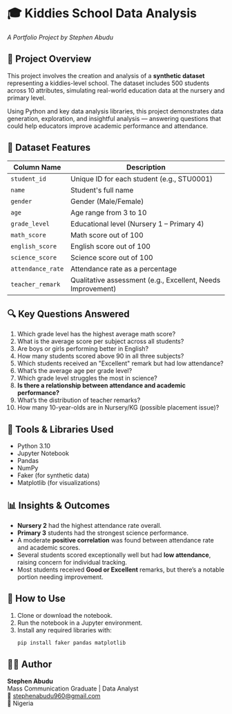 
# 🎓 Kiddies School Data Analysis  
*A Portfolio Project by Stephen Abudu*

## 📌 Project Overview
This project involves the creation and analysis of a **synthetic dataset** representing a kiddies-level school. The dataset includes 500 students across 10 attributes, simulating real-world education data at the nursery and primary level.

Using Python and key data analysis libraries, this project demonstrates data generation, exploration, and insightful analysis — answering questions that could help educators improve academic performance and attendance.

## 📂 Dataset Features

| Column Name       | Description |
|-------------------|-------------|
| `student_id`      | Unique ID for each student (e.g., STU0001) |
| `name`            | Student's full name |
| `gender`          | Gender (Male/Female) |
| `age`             | Age range from 3 to 10 |
| `grade_level`     | Educational level (Nursery 1 – Primary 4) |
| `math_score`      | Math score out of 100 |
| `english_score`   | English score out of 100 |
| `science_score`   | Science score out of 100 |
| `attendance_rate` | Attendance rate as a percentage |
| `teacher_remark`  | Qualitative assessment (e.g., Excellent, Needs Improvement) |

## 🔍 Key Questions Answered

1. Which grade level has the highest average math score?
2. What is the average score per subject across all students?
3. Are boys or girls performing better in English?
4. How many students scored above 90 in all three subjects?
5. Which students received an "Excellent" remark but had low attendance?
6. What’s the average age per grade level?
7. Which grade level struggles the most in science?
8. **Is there a relationship between attendance and academic performance?**
9. What’s the distribution of teacher remarks?
10. How many 10-year-olds are in Nursery/KG (possible placement issue)?

## 🧪 Tools & Libraries Used
- Python 3.10
- Jupyter Notebook
- Pandas
- NumPy
- Faker (for synthetic data)
- Matplotlib (for visualizations)

## 📊 Insights & Outcomes

- **Nursery 2** had the highest attendance rate overall.
- **Primary 3** students had the strongest science performance.
- A moderate **positive correlation** was found between attendance rate and academic scores.
- Several students scored exceptionally well but had **low attendance**, raising concern for individual tracking.
- Most students received **Good or Excellent** remarks, but there’s a notable portion needing improvement.

## 📁 How to Use

1. Clone or download the notebook.
2. Run the notebook in a Jupyter environment.
3. Install any required libraries with:
   ```bash
   pip install faker pandas matplotlib
   ```

## 👨‍💻 Author
**Stephen Abudu**  
Mass Communication Graduate | Data Analyst  
📧 stephenabudu960@gmail.com  
📍 Nigeria
